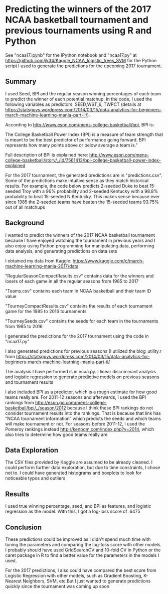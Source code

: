 # Predicting the winners of the 2017 NCAA basketball tournament and previous tournaments using R and Python

See "ncaa17.ipynb" for the IPython notebook and "ncaa17.py" at https://github.com/jk34/Kaggle_NCAA_logistic_trees_SVM for the Python script I used to generate the predictions for the upcoming 2017 tournament.

## Summary

I used Seed, BPI and the regular season winning percentages of each team to predict the winner of each potential matchup. In the code, I used the following variables as predictors: SEED,WST_6, TWPCT (details at https://statsguys.wordpress.com/2014/03/15/data-analytics-for-beginners-march-machine-learning-mania-part-ii/).

According to http://www.espn.com/mens-college-basketball/bpi, BPI is:

The College Basketball Power Index (BPI) is a measure of team strength that is meant to be the best predictor of performance going forward. BPI represents how many points above or below average a team is."

Full description of BPI is explained here: http://www.espn.com/mens-college-basketball/story/_/id/7561413/bpi-college-basketball-power-index-explained

For the 2017 tournament, the generated predictions are in "predictions.csv". Some of the predictions make intuitive sense as they match historical results. For example, the code below predicts 2-seeded Duke to beat 15-seeded Troy with a 96% probability and 2-seeded Kentucky with a 98.8% probability to beat 15-seeded N Kentucky. This makes sense because ever since 1985 the 2-seeded teams have beaten the 15-seeded teams 93.75% out of all matchups


## Background

I wanted to predict the winners of the 2017 NCAA basketball tournament because I have enjoyed watching the tournament in previous years and I also enjoy using Python programming for manipulating data, performing data analysis, and generating predictions on data sets

I obtained my data from Kaggle: https://www.kaggle.com/c/march-machine-learning-mania-2017/data

"RegularSeasonCompactResults.csv" contains data for the winners and losers of each game in all the regular seasons from 1985 to 2017

"Teams.csv" contains each team in NCAA basketball and their team ID value

"TourneyCompactResults.csv" contains the results of each tournament game for the 1985 to 2016 tournaments

"TourneySeeds.csv" contains the seeds for each team in the tournaments from 1985 to 2016

I generated the predictions for the 2017 tournament using the code in "ncaa17.py"

I also generated predictions for previous seasons (I utilized the blog_utility.r from https://statsguys.wordpress.com/2014/03/15/data-analytics-for-beginners-march-machine-learning-mania-part-ii/

The analysis I have performed is in ncaa.py. I linear discriminant analysis and logistic regression to generate predictive models on previous seasons and tournament results

I also included BPI as a predictor, which is a rough estimate for how good teams really are. For 2011-12 seasons and afterwards, I used the BPI rankings from http://espn.go.com/mens-college-basketball/bpi/_/season/2012 because I think these BPI rankings do not consider tournament results into the rankings. That is because that link has “NCAA tournament information” which predicts the seeds and which teams will make tournament or not. For seasons before 2011-12, I used the Pomeroy rankings instead http://kenpom.com/index.php?y=2014, which also tries to determine how good teams really are

## Data Exploration

The CSV files provided by Kaggle are assumed to be already cleaned. I could perform further data exploration, but due to time constraints, I chose not to. I could have generated histograms and boxplots to look for noticeable typos and outliers

## Results

I used true winning percentage, seed, and BPI as features, and logistic regression as the model. With this, I got a log-loss score of .6475

## Conclusion

These predictions could be improved as I didn't spend much time with tuning the parameters and comparing the log-loss score with other models. I probably should have used GridSearchCV and 10-fold CV in Python or the caret package in R to find a better value for the parameters in the models I used. 

For the 2017 predictions, I also could have compared the best score from Logistic Regression with other models, such as Gradient Boosting, K-Nearest Neighbors, SVM, etc But I just wanted to generate predictions quickly since the tournament was coming up soon
